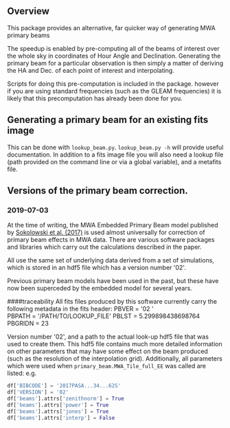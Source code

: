 ## Overview
This package provides an alternative, far quicker way of generating MWA primary beams 

The speedup is enabled by pre-computing all of the beams of interest over the whole sky in coordinates of Hour Angle and Declination. Generating the primary beam for a particular observation is then simply a matter of deriving the HA and Dec. of each point of interest and interpolating.

Scripts for doing this pre-computation is included in the package. however if you are using standard frequencies (such as the GLEAM frequencies) it is likely that this precomputation has already been done for you. 

## Generating a primary beam for an existing fits image
This can be done with `lookup_beam.py`. `lookup_beam.py -h` will provide useful documentation. In addition to a fits image file you will also need a lookup file (path provided on the command line or via a global variable), and a metafits file.

## Versions of the primary beam correction.
### 2019-07-03
At the time of writing, the MWA Embedded Primary Beam model published by [Sokolowski et al. (2017)](http://adsabs.harvard.edu/abs/2017PASA...34...62S) is used almost universally for correction of primary beam effects in MWA data. There are various software packages and libraries which carry out the calculations described in the paper. 

All use the same set of underlying data derived from a set of simulations, which is stored in an hdf5 file which has a version number '02'.

Previous primary beam models have been used in the past, but these have now been superceded by the embedded model for several years.

####traceability
All fits files produced by this software currently carry the following metadata in the fits header:
PBVER   = '02      '                                                            
PBPATH  = '/PATH/TO/LOOKUP_FILE'
PBLST   =    5.299898438698764                                                  
PBGRIDN =                   23 

Version number '02', and a path to the actual look-up hdf5 file that was used to create them. This hdf5 file contains much more detailed information on other parameters that may have some effect on the beam produced (such as the resolution of the interpolation grid). Additionally, all parameters which were used when `primary_beam.MWA_Tile_full_EE` was called are listed: e.g.

```python
df['BIBCODE'] = '2017PASA...34...62S'
df['VERSION'] = '02'
df['beams'].attrs['zenithnorm'] = True
df['beams'].attrs['power'] = True
df['beams'].attrs['jones'] = True
df['beams'].attrs['interp'] = False
```
